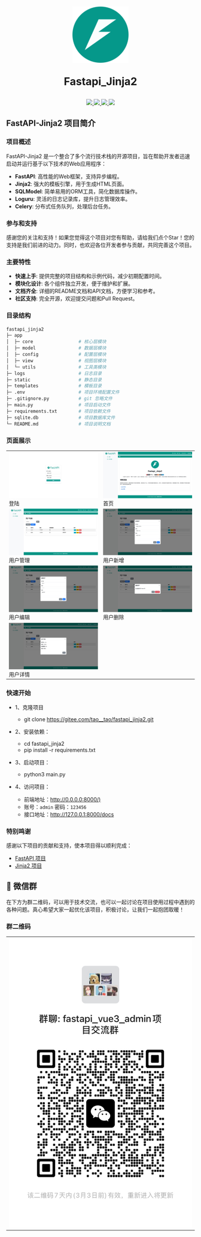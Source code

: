 <div align="center">
   <p align="center">
      <img src="./static/favicon.png" height="150" alt="logo"/>
   </p>
      <h1 align="center" style="margin: 30px 0 30px; font-weight: bold;">Fastapi_Jinja2</h1>

   <p align="center">
      <a href="https://gitee.com/tao__tao/fastapi_jinja2.git">
         <img src="https://gitee.com/tao__tao/fastapi_jinja2/badge/star.svg?theme=dark">
      </a>
      <a href="https://github.com/1014TaoTao/fastapi_jinja2.git">
         <img src="https://img.shields.io/github/stars/1014TaoTao/fastapi_jinja2?style=social">
      </a>
      <a href="https://gitee.com/tao__tao/fastapi_jinja2/blob/master/LICENSE">
         <img src="https://img.shields.io/badge/License-MIT-orange">
      </a>
      <img src="https://img.shields.io/badge/Python-≥3.10-blue">
   </p>
</div>

## FastAPI-Jinja2 项目简介

### 项目概述

FastAPI-Jinja2 是一个整合了多个流行技术栈的开源项目，旨在帮助开发者迅速启动并运行基于以下技术的Web应用程序：

- **FastAPI**: 高性能的Web框架，支持异步编程。
- **Jinja2**: 强大的模板引擎，用于生成HTML页面。
- **SQLModel**: 简单易用的ORM工具，简化数据库操作。
- **Loguru**: 灵活的日志记录库，提升日志管理效率。
- **Celery**: 分布式任务队列，处理后台任务。

### 参与和支持

感谢您的关注和支持！如果您觉得这个项目对您有帮助，请给我们点个Star！您的支持是我们前进的动力。同时，也欢迎各位开发者参与贡献，共同完善这个项目。

### 主要特性

- **快速上手**: 提供完整的项目结构和示例代码，减少初期配置时间。
- **模块化设计**: 各个组件独立开发，便于维护和扩展。
- **文档齐全**: 详细的README文档和API文档，方便学习和参考。
- **社区支持**: 完全开源，欢迎提交问题和Pull Request。

### 目录结构

```sh
fastapi_jinja2
├─ app
│  ├─ core                 # 核心层模块
│  ├─ model                # 数据层模块
│  ├─ config               # 配置层模块
│  ├─ view                 # 视图层模块
│  └─ utils                # 工具类模块
├─ logs                    # 日志目录
├─ static                  # 静态目录
├─ templates               # 模板目录
├─ .env                    # 项目环境配置文件
├─ .gitignore.py           # git 忽略文件
├─ main.py                 # 项目启动文件
├─ requirements.txt        # 项目依赖文件
├─ sqlite.db               # 项目数据库文件
└─ README.md               # 项目说明文档
```

### 页面展示
<table>
    <tr>
        <td><img src="./static/img/login.jpeg"/>登陆</td>
        <td><img src="./static/img/home.jpeg"/>首页</td>
   </tr>
   <tr>
        <td><img src="./static/img/users.jpeg"/>用户管理</td>
        <td><img src="./static/img/create_user.jpeg"/>用户新增</td>
   </tr>
   <tr>
        <td><img src="./static/img/update_user.jpeg"/>用户编辑</td>
        <td><img src="./static/img/delete_user.jpeg"/>用户删除</td>
   </tr>
   <tr>
        <td><img src="./static/img/detail_user.jpeg"/>用户详情</td>
   </tr>
</table>

### 快速开始

- 1、克隆项目

  - git clone <https://gitee.com/tao__tao/fastapi_jinja2.git>

- 2、安装依赖：

  - cd fastapi_jinja2
  - pip install -r requirements.txt

- 3、启动项目：

  - python3 main.py

- 4、访问项目：
  
  - 前端地址：<http://0.0.0.0:8000/)>
  - 账号：`admin` 密码：`123456`
  - 接口地址：<http://127.0.0.1:8000/docs>

### 特别鸣谢

感谢以下项目的贡献和支持，使本项目得以顺利完成：

- [FastAPI 项目](https://fastapi.tiangolo.com/)
- [Jinja2 项目](https://jinja.palletsprojects.com/en/stable/)

## 🎨 微信群

在下方为群二维码，可以用于技术交流，也可以一起讨论在项目使用过程中遇到的各种问题。真心希望大家一起优化该项目，积极讨论，让我们一起抱团取暖！

### 群二维码

<table>
    <tr>
        <td><img src="./static/img/wechat.png"/></td>
    </tr>
</table>

